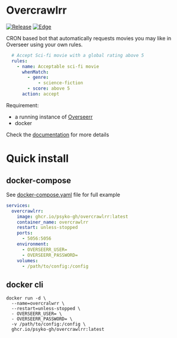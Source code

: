 # Overcrawlrr

[![Release](https://github.com/psyko-gh/overcrawlrr/actions/workflows/release.yaml/badge.svg)](https://github.com/psyko-gh/overcrawlrr/actions/workflows/release.yaml)
[![Edge](https://github.com/psyko-gh/overcrawlrr/actions/workflows/edge.yaml/badge.svg)](https://github.com/psyko-gh/overcrawlrr/actions/workflows/edge.yaml)

CRON based bot that automatically requests movies you may like in Overseer using your own rules.

```yaml
  # Accept Sci-fi movie with a global rating above 5
  rules:
    - name: Acceptable sci-fi movie
      whenMatch:
        - genre:
            - science-fiction
        - score: above 5
      action: accept
```

Requirement:
- a running instance of [Overseerr](https://overseerr.dev/)
- docker

Check the [documentation](https://psyko-gh.github.io/overcrawlrr/latest/) for more details

# Quick install

## docker-compose

See [docker-compose.yaml](docker-compose.yaml) file for full example

```yaml
services:
  overcrawlrr:
    image: ghcr.io/psyko-gh/overcrawlrr:latest
    container_name: overcrawlrr
    restart: unless-stopped
    ports:
      - 5056:5056
    environment:
      - OVERSEERR_USER=
      - OVERSEERR_PASSWORD=
    volumes:
      - /path/to/config:/config

```

## docker cli

```shell
docker run -d \
  --name=overcralwrr \
  --restart=unless-stopped \
  - OVERSEERR_USER= \
  - OVERSEERR_PASSWORD= \
  -v /path/to/config:/config \
  ghcr.io/psyko-gh/overcrawlrr:latest
```
